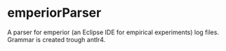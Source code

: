 emperiorParser
==============

A parser for emperior (an Eclipse IDE for empirical experiments) log files. Grammar is created trough antlr4.
